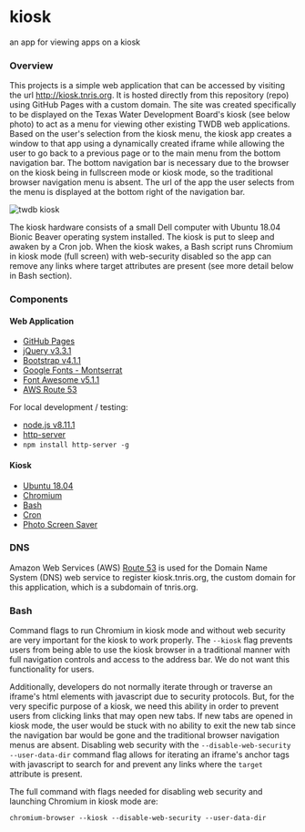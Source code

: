 # **kiosk**
an app for viewing apps on a kiosk

### Overview
This projects is a simple web application that can be accessed by visiting the url http://kiosk.tnris.org. It is hosted directly from this repository (repo) using GitHub Pages with a custom domain. The site was created specifically to be displayed on the Texas Water Development Board's kiosk (see below photo) to act as a menu for viewing other existing TWDB web applications. Based on the user's selection from the kiosk menu, the kiosk app creates a window to that app using a dynamically created iframe while allowing the user to go back to a previous page or to the main menu from the bottom navigation bar. The bottom navigation bar is necessary due to the browser on the kiosk being in fullscreen mode or kiosk mode, so the traditional browser navigation menu is absent. The url of the app the user selects from the menu is displayed at the bottom right of the navigation bar.

![twdb kiosk](https://github.com/TNRIS/kiosk/blob/gh-pages/css/img/kiosk.jpg)

The kiosk hardware consists of a small Dell computer with Ubuntu 18.04 Bionic Beaver operating system installed. The kiosk is put to sleep and awaken by a Cron job. When the kiosk wakes, a Bash script runs Chromium in kiosk mode (full screen) with web-security disabled so the app can remove any links where target attributes are present (see more detail below in Bash section).

### Components
#### Web Application
* [GitHub Pages](https://pages.github.com/)
* [jQuery v3.3.1](https://jquery.com/)
* [Bootstrap v4.1.1](https://getbootstrap.com/)
* [Google Fonts - Montserrat](https://fonts.google.com/specimen/Montserrat)
* [Font Awesome v5.1.1](https://fontawesome.com/)
* [AWS Route 53](https://aws.amazon.com/route53/)

For local development / testing:
* [node.js v8.11.1](https://nodejs.org/en/blog/release/v8.11.1/)
* [http-server](https://www.npmjs.com/package/http-server)
 * `npm install http-server -g`

#### Kiosk
* [Ubuntu 18.04](http://releases.ubuntu.com/releases/18.04/)
* [Chromium](https://www.chromium.org/Home)
* [Bash](https://www.gnu.org/software/bash/)
* [Cron](https://en.wikipedia.org/wiki/Cron)
* [Photo Screen Saver](https://chrome.google.com/webstore/detail/photo-screen-saver/kohpcmlfdjfdggcjmjhhbcbankgmppgc?hl=en-US)

### DNS
Amazon Web Services (AWS) [Route 53]() is used for the Domain Name System (DNS) web service to register kiosk.tnris.org, the custom domain for this application, which is a subdomain of tnris.org.

### Bash
Command flags to run Chromium in kiosk mode and without web security are very important for the kiosk to work properly. The `--kiosk` flag prevents users from being able to use the kiosk browser in a traditional manner with full navigation controls and access to the address bar. We do not want this functionality for users.

Additionally, developers do not normally iterate through or traverse an iframe's html elements with javascript due to security protocols. But, for the very specific purpose of a kiosk, we need this ability in order to prevent users from clicking links that may open new tabs. If new tabs are opened in kiosk mode, the user would be stuck with no ability to exit the new tab since the navigation bar would be gone and the traditional browser navigation menus are absent. Disabling web security with the `--disable-web-security --user-data-dir` command flag allows for iterating an iframe's anchor tags with javascript to search for and prevent any links where the `target` attribute is present.

The full command with flags needed for disabling web security and launching Chromium in kiosk mode are:

`chromium-browser --kiosk --disable-web-security --user-data-dir`
